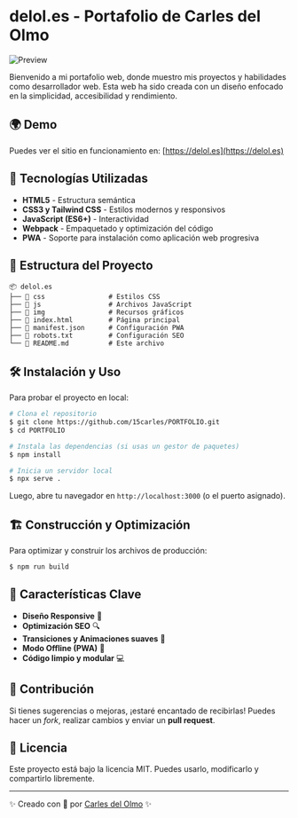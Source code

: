 # delol.es - Portafolio de Carles del Olmo

![Preview](img/preview.png)  

Bienvenido a mi portafolio web, donde muestro mis proyectos y habilidades como desarrollador web. Esta web ha sido creada con un diseño enfocado en la simplicidad, accesibilidad y rendimiento.

## 🌍 Demo
Puedes ver el sitio en funcionamiento en: [https://delol.es](https://delol.es)

## 🚀 Tecnologías Utilizadas

- **HTML5** - Estructura semántica
- **CSS3 y Tailwind CSS** - Estilos modernos y responsivos
- **JavaScript (ES6+)** - Interactividad
- **Webpack** - Empaquetado y optimización del código
- **PWA** - Soporte para instalación como aplicación web progresiva

## 📂 Estructura del Proyecto

```
📦 delol.es
├── 📁 css                # Estilos CSS
├── 📁 js                 # Archivos JavaScript
├── 📁 img                # Recursos gráficos
├── 📄 index.html         # Página principal
├── 📄 manifest.json      # Configuración PWA
├── 📄 robots.txt         # Configuración SEO
└── 📄 README.md          # Este archivo
```

## 🛠 Instalación y Uso

Para probar el proyecto en local:

```bash
# Clona el repositorio
$ git clone https://github.com/15carles/PORTFOLIO.git
$ cd PORTFOLIO

# Instala las dependencias (si usas un gestor de paquetes)
$ npm install

# Inicia un servidor local
$ npx serve .
```

Luego, abre tu navegador en `http://localhost:3000` (o el puerto asignado).

## 🏗 Construcción y Optimización

Para optimizar y construir los archivos de producción:

```bash
$ npm run build
```

## 📌 Características Clave

- **Diseño Responsive** 📱
- **Optimización SEO** 🔍
- **Transiciones y Animaciones suaves** 🎨
- **Modo Offline (PWA)** 📡
- **Código limpio y modular** 💻

## 🤝 Contribución

Si tienes sugerencias o mejoras, ¡estaré encantado de recibirlas! Puedes hacer un _fork_, realizar cambios y enviar un **pull request**.

## 📜 Licencia

Este proyecto está bajo la licencia MIT. Puedes usarlo, modificarlo y compartirlo libremente.

---

✨ Creado con 💜 por [Carles del Olmo](https://delol.es) ✨

